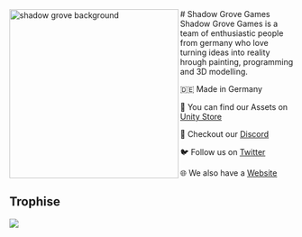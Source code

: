 <img alt="shadow grove background" align="left" src="https://shadow-grove.org/wp-content/uploads/2022/12/ShaodwGroveBG.jpg" width=300>
# Shadow Grove Games
Shadow Grove Games is a team of enthusiastic people from germany who love turning ideas into reality hrough painting, programming and 3D modelling.
 
 🇩🇪 Made in Germany

 🛒 You can find our Assets on [Unity Store](https://discord.com/invite/hrTXpR3zaA)

 💬 Checkout our [Discord](https://discord.com/invite/hrTXpR3zaA)

 🐦 Follow us on [Twitter](https://twitter.com/shadow_grove)

 🌐 We also have a [Website](https://twitter.com/shadow_grove)

 
 
##  Trophise
![](https://github-profile-trophy.vercel.app/?username=luzifix&no-frame=true&theme=dracula&column=3&margin-w=15&margin-h=15)
